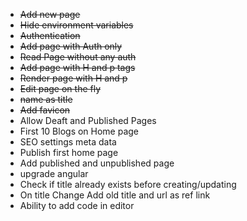 - ~~Add new page~~
- ~~Hide environment variables~~
- ~~Authentication~~
- ~~Add page with Auth only~~
- ~~Read Page without any auth~~
- ~~Add page with H and p tags~~
- ~~Render page with H and p~~
- ~~Edit page on the fly~~
- ~~name as title~~
- ~~Add favicon~~
- Allow Deaft and Published Pages
- First 10 Blogs on Home page
- SEO settings meta data
- Publish first home page
- Add published and unpublished page
- upgrade angular
- Check if title already exists before creating/updating
- On title Change Add old title and url as ref link
- Ability to add code in editor

